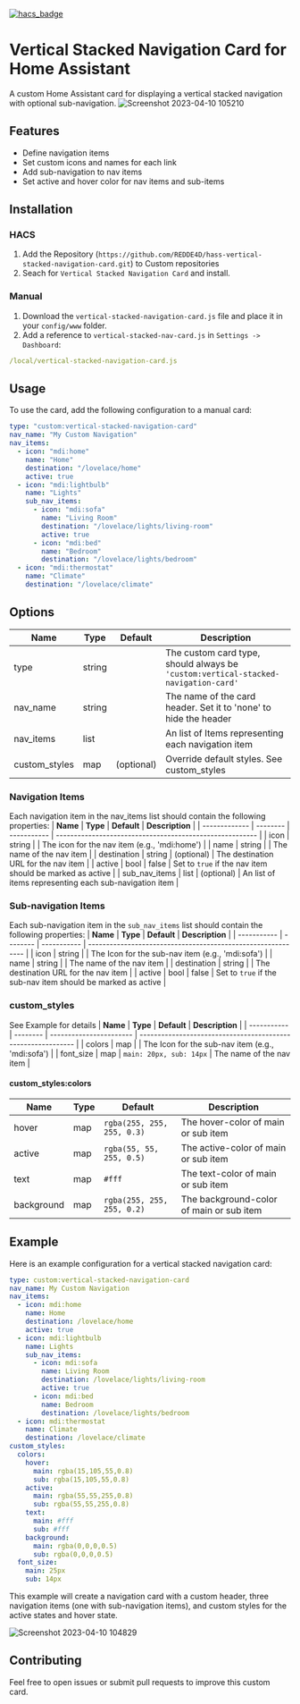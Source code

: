 [![hacs_badge](https://img.shields.io/badge/HACS-Custom-41BDF5.svg?style=for-the-badge)](https://github.com/hacs/integration)

# Vertical Stacked Navigation Card for Home Assistant

A custom Home Assistant card for displaying a vertical stacked navigation with optional sub-navigation.
![Screenshot 2023-04-10 105210](https://user-images.githubusercontent.com/12301042/230868340-aa03753e-18f8-458b-8ff7-bd182ed87439.png)

## Features

- Define navigation items
- Set custom icons and names for each link
- Add sub-navigation to nav items
- Set active and hover color for nav items and sub-items

## Installation

### HACS

1. Add the Repository (`https://github.com/REDDE4D/hass-vertical-stacked-navigation-card.git`) to Custom repositories
2. Seach for `Vertical Stacked Navigation Card` and install.

### Manual

1. Download the `vertical-stacked-navigation-card.js` file and place it in your `config/www` folder.
2. Add a reference to `vertical-stacked-nav-card.js` in `Settings -> Dashboard`:

```yaml
/local/vertical-stacked-navigation-card.js
```

## Usage

To use the card, add the following configuration to a manual card:

```yaml
type: "custom:vertical-stacked-navigation-card"
nav_name: "My Custom Navigation"
nav_items:
  - icon: "mdi:home"
    name: "Home"
    destination: "/lovelace/home"
    active: true
  - icon: "mdi:lightbulb"
    name: "Lights"
    sub_nav_items:
      - icon: "mdi:sofa"
        name: "Living Room"
        destination: "/lovelace/lights/living-room"
        active: true
      - icon: "mdi:bed"
        name: "Bedroom"
        destination: "/lovelace/lights/bedroom"
  - icon: "mdi:thermostat"
    name: "Climate"
    destination: "/lovelace/climate"
```

## Options

| **Name**         | **Type** | **Default** | **Description**                                                                           |
| ---------------- | -------- | ----------- | ----------------------------------------------------------------------------------------- |
| type             | string   |             | The custom card type, should always be `'custom:vertical-stacked-navigation-card'`        |
| nav_name         | string   |             | The name of the card header. Set it to 'none' to hide the header                          |
| nav_items        | list     |             | An list of Items representing each navigation item                                        |
| custom_styles    | map      | (optional)  | Override default styles. See custom_styles                                                |

### Navigation Items
Each navigation item in the nav_items list should contain the following properties:
| **Name**      | **Type** | **Default** | **Description**                                          |
| ------------- | -------- | ----------- | -------------------------------------------------------- |
| icon          | string   |             | The icon for the nav item (e.g., 'mdi:home')             |
| name          | string   |             | The name of the nav item                                 |
| destination   | string   | (optional)  | The destination URL for the nav item                     |
| active        | bool     | false       | Set to `true` if the nav item should be marked as active |
| sub_nav_items | list     | (optional)  | An list of items representing each sub-navigation item   |

### Sub-navigation Items
Each sub-navigation item in the `sub_nav_items` list should contain the following properties:
| **Name**    | **Type** | **Default** | **Description**                                              |
| ----------- | -------- | ----------- | ------------------------------------------------------------ |
| icon        | string   |             | The Icon for the sub-nav item (e.g., 'mdi:sofa')             |
| name        | string   |             | The name of the nav item                                     |
| destination | string   |             | The destination URL for the nav item                         |
| active      | bool     | false       | Set to `true` if the sub-nav item should be marked as active |

### custom_styles
See Example for details
| **Name**    | **Type** | **Default**             | **Description**                                              |
| ----------- | -------- | ----------------------- | ------------------------------------------------------------ |
| colors      | map      |                         | The Icon for the sub-nav item (e.g., 'mdi:sofa')             |
| font_size   | map      | `main: 20px, sub: 14px` | The name of the nav item                                     |

#### custom_styles:colors
| **Name**    | **Type** | **Default**                 | **Description**                                              |
| ----------- | -------- | --------------------------- | ------------------------------------------------------------ |
| hover       | map      | `rgba(255, 255, 255, 0.3)`  | The hover-color of main or sub item                          |
| active      | map      | `rgba(55, 55, 255, 0.5)`    | The active-color of main or sub item                         |
| text        | map      | `#fff`                      | The text-color of main or sub item                           |
| background  | map      | `rgba(255, 255, 255, 0.2)`  | The background-color of main or sub item                     |


## Example

Here is an example configuration for a vertical stacked navigation card:

```yaml
type: custom:vertical-stacked-navigation-card
nav_name: My Custom Navigation
nav_items:
  - icon: mdi:home
    name: Home
    destination: /lovelace/home
    active: true
  - icon: mdi:lightbulb
    name: Lights
    sub_nav_items:
      - icon: mdi:sofa
        name: Living Room
        destination: /lovelace/lights/living-room
        active: true
      - icon: mdi:bed
        name: Bedroom
        destination: /lovelace/lights/bedroom
  - icon: mdi:thermostat
    name: Climate
    destination: /lovelace/climate
custom_styles:
  colors:
    hover: 
      main: rgba(15,105,55,0.8)
      sub: rgba(15,105,55,0.8)
    active:
      main: rgba(55,55,255,0.8)
      sub: rgba(55,55,255,0.8)
    text:
      main: #fff
      sub: #fff
    background:
      main: rgba(0,0,0,0.5)
      sub: rgba(0,0,0,0.5)
  font_size:
    main: 25px
    sub: 14px
```

This example will create a navigation card with a custom header, three navigation items (one with sub-navigation items), and custom styles for the active states and hover state.

![Screenshot 2023-04-10 104829](https://user-images.githubusercontent.com/12301042/230867778-24ec7d60-da2d-4197-a1e6-226aa1187fff.png)

## Contributing

Feel free to open issues or submit pull requests to improve this custom card.
